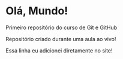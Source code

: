 # Olá, Mundo!
 Primeiro repositório do curso de Git e GitHub

 Repositório criado durante uma aula ao vivo!

 Essa linha eu adicionei diretamente no site! 
